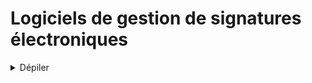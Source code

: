 # Logiciels de gestion de signatures électroniques


<details>
<summary>Dépiler</summary>
  
  - [DocuSeal](https://www.openldap.org/](https://www.docuseal.co/)) (Permet de créer des signatures électroniques en mode SaaS ou hébergé sur son propre serveur)

 </details>  
